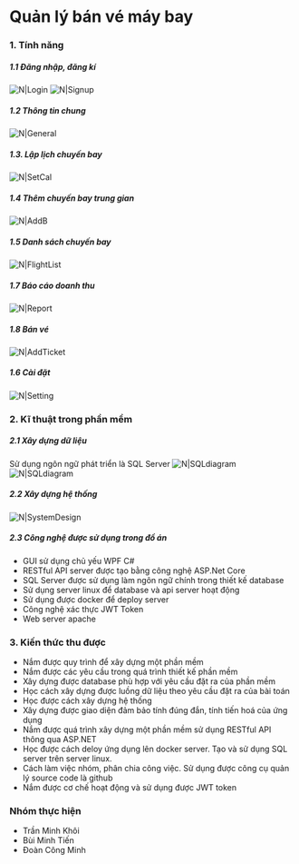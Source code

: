 # Quản lý bán vé máy bay

### 1. Tính năng
##### 1.1 Đăng nhập, đăng kí
![N|Login](/doc/login.png)
![N|Signup](/doc/signup.png)
##### 1.2 Thông tin chung
![N|General](/doc/gerneral.png)
##### 1.3. Lập lịch chuyến bay
![N|SetCal](/doc/setcal.png)
##### 1.4 Thêm chuyến bay trung gian
![N|AddB](/doc/addbet.png)
##### 1.5 Danh sách chuyến bay
![N|FlightList](/doc/fllist.png)
##### 1.7 Báo cáo doanh thu
![N|Report](/doc/report.png)
##### 1.8 Bán vé
![N|AddTicket](/doc/addtic.png)
##### 1.6 Cài đặt 
![N|Setting](/doc/setting.png)
### 2. Kĩ thuật trong phần mềm
##### 2.1 Xây dựng dữ liệu
Sử dụng ngôn ngữ phát triển là SQL Server
![N|SQLdiagram](/doc/sqldes.png)
![N|SQLdiagram](/doc/fullsqldes.png)
##### 2.2 Xây dựng hệ thống
![N|SystemDesign](/doc/systemdes.png)
##### 2.3 Công nghệ được sử dụng trong đồ án
- GUI sử dụng chủ yếu WPF C#
- RESTful API server được tạo bằng công nghệ ASP.Net Core
- SQL Server được sử dụng làm ngôn ngữ chính trong thiết kế database
- Sử dụng server linux để database và api server hoạt động
- Sử dụng được docker để deploy server
- Công nghệ xác thực JWT Token
- Web server apache
### 3. Kiến thức thu được
- Nắm được quy trình để xây dựng một phần mềm
- Nắm được các yêu cầu trong quá trình thiết kế phần mềm
- Xây dựng được database phù hợp với yêu cầu đặt ra của phần mềm
- Học cách xây dựng được luồng dữ liệu theo yêu cầu đặt ra của bài toán
- Học được cách xây dựng hệ thống
- Xây dựng được giao diện đảm bảo tính đúng đắn, tính tiến hoá của ứng dụng
- Nắm được quá trình xây dựng một phần mềm sử dụng RESTful API thông qua ASP.NET
- Học được cách deloy ứng dụng lên docker server. Tạo và sử dụng SQL server trên server linux.
- Cách làm việc nhóm, phân chia công việc. Sử dụng được công cụ quản lý source code là github
- Nắm được cơ chế hoạt động và sử dụng được JWT token

### Nhóm thực hiện
- Trần Minh Khôi
- Bùi Minh Tiến
- Đoàn Công Minh
